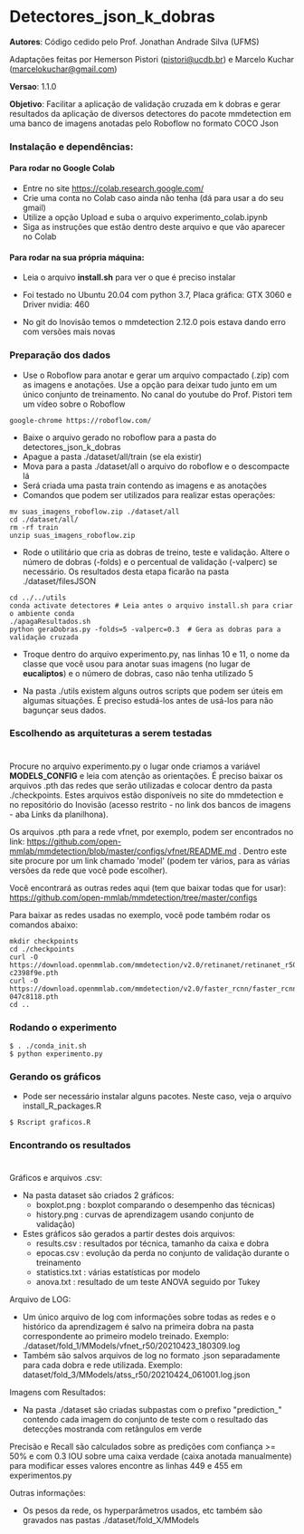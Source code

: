 # Detectores_json_k_dobras
__Autores__: Código cedido pelo Prof. Jonathan Andrade Silva (UFMS) 

Adaptações feitas por Hemerson Pistori (pistori@ucdb.br) e Marcelo Kuchar (marcelokuchar@gmail.com)

__Versao__: 1.1.0

__Objetivo__: Facilitar a aplicação de validação cruzada em k dobras e gerar resultados da aplicação 
de diversos detectores do pacote mmdetection em uma banco de imagens anotadas pelo Roboflow no formato COCO Json


### Instalação e dependências:

#### Para rodar no Google Colab 

- Entre no site https://colab.research.google.com/
- Crie uma conta no Colab caso ainda não tenha (dá para usar a do seu gmail)
- Utilize a opção Upload e suba o arquivo experimento_colab.ipynb
- Siga as instruções que estão dentro deste arquivo e que vão aparecer no Colab


#### Para rodar na sua própria máquina:

- Leia o arquivo **install.sh** para ver o que é preciso instalar

- Foi testado no Ubuntu 20.04 com python 3.7, Placa gráfica: GTX 3060 e Driver nvidia: 460

- No git do Inovisão temos o mmdetection 2.12.0 pois estava dando erro com versões mais novas



### Preparação dos dados
 
- Use o Roboflow para anotar e gerar um arquivo compactado (.zip) com as imagens e anotações. Use a opção para deixar tudo junto em um único conjunto de treinamento. No canal do youtube do Prof. Pistori tem um vídeo sobre o Roboflow

```
google-chrome https://roboflow.com/
```

- Baixe o arquivo gerado no roboflow para a pasta do detectores_json_k_dobras
- Apague a pasta ./dataset/all/train (se ela existir)
- Mova para a pasta ./dataset/all o arquivo do roboflow e o descompacte lá
- Será criada uma pasta train contendo as imagens e as anotações 
- Comandos que podem ser utilizados para realizar estas operações:

```
mv suas_imagens_roboflow.zip ./dataset/all
cd ./dataset/all/  
rm -rf train
unzip suas_imagens_roboflow.zip
```

- Rode o utilitário que cria as dobras de treino, teste e validação. Altere o número de dobras (-folds) e o percentual de validação (-valperc) se necessário. Os resultados desta etapa ficarão na pasta ./dataset/filesJSON 

```
cd ../../utils
conda activate detectores # Leia antes o arquivo install.sh para criar o ambiente conda
./apagaResultados.sh  
python geraDobras.py -folds=5 -valperc=0.3  # Gera as dobras para a validação cruzada 
```

- Troque dentro do arquivo experimento.py, nas linhas 10 e 11, o nome da classe que você usou para anotar suas imagens (no lugar de **eucaliptos**) e o número de dobras, caso não tenha utilizado 5

- Na pasta ./utils existem alguns outros scripts que podem ser úteis em algumas situações. É preciso estudá-los antes de usá-los para não bagunçar seus dados.



### Escolhendo as arquiteturas a serem testadas
# 

Procure no arquivo experimento.py o lugar onde criamos a variável **MODELS_CONFIG** e leia com atenção as orientações. É preciso baixar os arquivos .pth das redes que serão utilizadas e colocar dentro da pasta ./checkpoints. Estes arquivos estão disponíveis no site do mmdetection e no repositório do Inovisão (acesso restrito - no link dos bancos de imagens - aba Links da planilhona). 

Os arquivos .pth para a rede vfnet, por exemplo, podem ser encontrados no link:
https://github.com/open-mmlab/mmdetection/blob/master/configs/vfnet/README.md . Dentro este site procure por um link chamado 'model' (podem ter vários, para as várias versões da rede que você pode escolher).

Você encontrará as outras redes aqui (tem que baixar todas que for usar):
https://github.com/open-mmlab/mmdetection/tree/master/configs

Para baixar as redes usadas no exemplo, você pode também rodar os comandos abaixo:

```
mkdir checkpoints
cd ./checkpoints
curl -O https://download.openmmlab.com/mmdetection/v2.0/retinanet/retinanet_r50_fpn_1x_coco/retinanet_r50_fpn_1x_coco_20200130-c2398f9e.pth
curl -O https://download.openmmlab.com/mmdetection/v2.0/faster_rcnn/faster_rcnn_r50_fpn_1x_coco/faster_rcnn_r50_fpn_1x_coco_20200130-047c8118.pth
cd ..
```


### Rodando o experimento 

```
$ . ./conda_init.sh
$ python experimento.py
```

### Gerando os gráficos

- Pode ser necessário instalar alguns pacotes. Neste caso, veja o arquivo install_R_packages.R

```
$ Rscript graficos.R
```


### Encontrando os resultados
# 

Gráficos e arquivos .csv:
- Na pasta dataset são criados 2 gráficos:
  - boxplot.png : boxplot comparando o desempenho das técnicas)
  - history.png : curvas de aprendizagem usando conjunto de validação)
- Estes gráficos são gerados a partir destes dois arquivos:
  - results.csv : resultados por técnica, tamanho da caixa e dobra
  - epocas.csv : evolução da perda no conjunto de validação durante o treinamento
  - statistics.txt : várias estatísticas por modelo
  - anova.txt : resultado de um teste ANOVA seguido por Tukey

Arquivo de LOG:
- Um único arquivo de log com informações sobre todas as redes e o
  histórico da aprendizagem é salvo na primeira dobra na pasta
  correspondente ao primeiro modelo treinado. Exemplo:
  ./dataset/fold_1/MModels/vfnet_r50/20210423_180309.log
- Também são salvos arquivos de log no formato .json  separadamente
  para cada dobra e rede utilizada. Exemplo:
  dataset/fold_3/MModels/atss_r50/20210424_061001.log.json
 
  
Imagens com Resultados:
- Na pasta ./dataset são criadas subpastas com o prefixo
  "prediction_" contendo cada imagem do conjunto de teste com o
  resultado das detecções mostranda com retângulos em verde

Precisão e Recall são calculados sobre as predições com confiança >= 50% e com 0.3 IOU sobre uma caixa verdade (caixa anotada manualmente) para modificar esses valores encontre as linhas 449 e 455 em experimentos.py


Outras informações:
- Os pesos da rede, os hyperparâmetros usados, etc também são gravados nas pastas 
  ./dataset/fold_X/MModels

